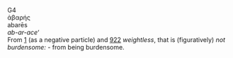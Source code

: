G4  
ἀβαρής  
abarēs  
*ab-ar-ace‘*  
From [1](g0001) (as a negative particle) and [922](g0922) *weightless*,
that is (figuratively) *not* *burdensome:* - from being burdensome.  
